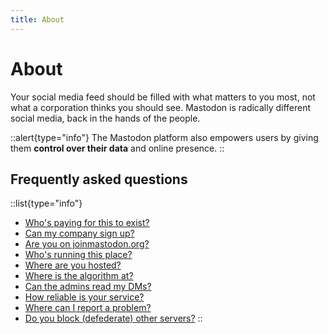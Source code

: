 ```yaml
---
title: About
---
```


# About

Your social media feed should be filled with what matters to you most, not what a corporation thinks you should see.
Mastodon is radically different social media, back in the hands of the people.

::alert{type="info"}
The Mastodon platform also empowers users by giving them **control over their data** and online presence.
::

## Frequently asked questions

  ::list{type="info"}
  - [Who's paying for this to exist?](/funding)
  - [Can my company sign up?](/rules/brands)
  - [Are you on joinmastodon.org?](/about/covenant)
  - [Who's running this place?](/about/staff)
  - [Where are you hosted?](/infrastructure)
  - [Where is the algorithm at?](/rules/trends)
  - [Can the admins read my DMs?](/about/data)
  - [How reliable is your service?](/infrastructure/monitoring)
  - [Where can I report a problem?](/about/issues)
  - [Do you block (defederate) other servers?](/rules/defederation)
  ::